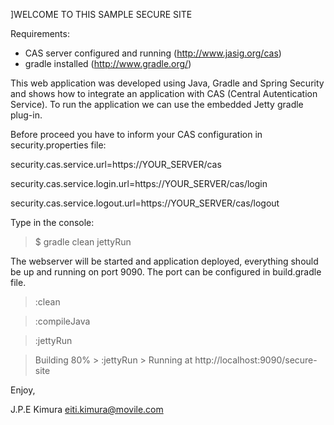 ]WELCOME TO THIS SAMPLE SECURE SITE

Requirements:
  - CAS server configured and running (http://www.jasig.org/cas)
  - gradle installed (http://www.gradle.org/)

This web application was developed using Java, Gradle and Spring Security and shows how to integrate an application with CAS (Central Autentication Service). 
To run the application we can use the embedded Jetty gradle plug-in.

Before proceed you have to inform your CAS configuration in security.properties file:

security.cas.service.url=https://YOUR_SERVER/cas

security.cas.service.login.url=https://YOUR_SERVER/cas/login

security.cas.service.logout.url=https://YOUR_SERVER/cas/logout

Type in the console:

>$ gradle clean jettyRun

The webserver will be started and application deployed, everything should be up and running on port 9090. The port can be configured in build.gradle file.

 > :clean

 > :compileJava 

 > :jettyRun 

 > Building 80% > :jettyRun > Running at http://localhost:9090/secure-site

Enjoy,

J.P.E Kimura
eiti.kimura@movile.com
